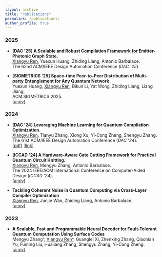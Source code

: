 ```yaml
---
layout: archive
title: "Publications"
permalink: /publications/
author_profile: true
---
```


### 2025
* __[DAC '25] A Scalable and Robust Compilation Framework for Emitter-Photonic Graph State.__ <br>
<u>Xiangyu Ren</u>, Yuexun Huang, Zhiding Liang, Antonio Barbalace. <br>
The 62nd ACM/IEEE Design Automation Conference (_DAC '25_). <br>

* __[SIGMETRICS '25] Space-time Peer-to-Peer Distribution of Multi-party Entanglement for Any Quantum Network__ <br>
Yuexun Huang, <u>Xiangyu Ren</u>, Bikun Li, Yat Wong, Zhiding Liang, Liang Jiang. <br>
ACM SIGMETRICS 2025. <br>
[[arxiv]](https://arxiv.org/abs/2412.14757) <br>

### 2024
* __[DAC '24] Leveraging Machine Learning for Quantum Compilation Optimization.__ <br>
<u>Xiangyu Ren</u>, Tianyu Zhang, Xiong Xu, Yi-Cong Zheng, Shengyu Zhang. <br>
The 61st ACM/IEEE Design Automation Conference (_DAC '24_). <br>
[[pdf]](../files/DAC24_Tencent.pdf)  [[link]](https://dl.acm.org/doi/10.1145/3649329.3663510)

* __[ICCAD '24] A Hardware-Aware Gate Cutting Framework for Practical Quantum Circuit Knitting.__ <br>
<u>Xiangyu Ren</u>, Mengyu Zhang, Antonio Barbalace. <br>
The 2024 IEEE/ACM International Conference on Computer-Aided Design (_ICCAD '24_). <br>
[[arxiv]](https://arxiv.org/abs/2409.03870)

* __Tackling Coherent Noise in Quantum Computing via Cross-Layer Compiler Optimization__ <br>
<u>Xiangyu Ren</u>, Junjie Wan, Zhiding Liang, Antonio Barbalace. <br>
[[arxiv]](https://arxiv.org/abs/2410.09664)

### 2023
* __A Scalable, Fast and Programmable Neural Decoder for Fault-Tolerant Quantum Computation Using Surface Codes__ <br>
Mengyu Zhang^, <u>Xiangyu Ren^</u>, Guanglei Xi, Zhenxing Zhang, Qiaonian Yu, Fuming Liu, Hualiang Zhang, Shengyu Zhang, Yi-Cong Zheng. <br>
[[arxiv]](https://arxiv.org/abs/2305.15767)
